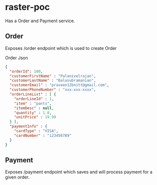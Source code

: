 # raster-poc

Has a Order and Payment service. 

## Order 
Exposes /order endpoint which is used to create Order

Order Json
```json
{
  "orderId": 100,
  "customerFirstName" : "Palanivelrajan",
  "customerLastName" : "Balasubramanian",
  "customerEmail" : "praveen12bnitt@gmail.com",
  "customerPhoneNumber" : "xxx-xxx-xxxx",
  "orderLineList" : [ {
  	"orderLineId" : 1,
    "item" : "pants",
    "itemDesc" : null,
    "quantity" : 1.0,
    "unitPrice" : 19.99
  } ],
  "paymentInfo" : {
  	"cardType" : "VISA",
  	"cardNumber" : "123456789"
  }
}
```


## Payment
Exposes /payment endpoint which saves and will process payment for a given order.
